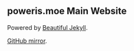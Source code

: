 ## poweris.moe Main Website

Powered by [Beautiful Jekyll](https://github.com/daattali/beautiful-jekyll).

[GitHub mirror](https://github.com/yametetomete/poweris.moe).
